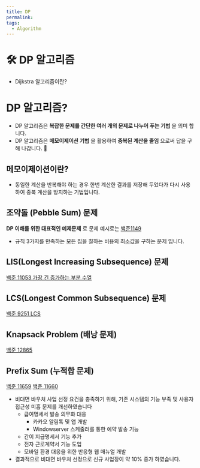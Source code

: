 ```yaml
---
title: DP
permalink: 
tags:
  - Algorithm
---
```


# 🛠️ DP 알고리즘

- Dijkstra 알고리즘이란?

# DP 알고리즘?

- DP 알고리즘은 **복잡한 문제를 간단한 여러 개의 문제로 나누어 푸는 기법** 을 의미 합니다.
- DP 알고리즘은 **메모이제이션 기법** 을 활용하여 **중복된 계산을 줄임** 으로써 답을 구해 나갑니다.

## 메모이제이션이란?

- 동일한 계산을 반복해야 하는 경우 한번 계산한 결과를 저장해 두었다가 다시 사용하여 중복 계산을 방지하는 기법입니다.

## 조약돌 (Pebble Sum) 문제

**DP 이해를 위한 대표적인 예제문제** 로 문제 예시로는 [백준1149](https://www.acmicpc.net/problem/1149) 

- 규칙 3가지를 만족하는 모든 집을 칠하는 비용의 최소값을 구하는 문제 입니다.

## LIS(Longest Increasing Subsequence) 문제

[백준 11053 가장 긴 증가하는 부분 수열](https://www.acmicpc.net/problem/11053) 

## LCS(Longest Common Subsequence) 문제

[백준 9251 LCS](https://www.acmicpc.net/problem/9251) 

## Knapsack Problem (배낭 문제)

[백준 12865](https://www.acmicpc.net/problem/12865) 

## Prefix Sum (누적합 문제)

[백준 11659](https://www.acmicpc.net/problem/11659) 
[백준 11660](https://www.acmicpc.net/problem/11660)


- 비대면 바우처 사업 선정 요건을 충족하기 위해, 기존 시스템의 기능 부족 및 사용자 접근성 미흡 문제를 개선하였습니다
	- 급여명세서 발송 의무화 대응
		- 카카오 알림톡 및 앱 개발
		- Windowserver 스케줄러를 통한 예약 발송 기능
	- 간이 지급명세서 기능 추가
	- 전자 근로계약서 기능 도입
	- 모바일 환경 대응을 위한 반응형 웹 매뉴얼 개발
- 결과적으로 비대면 바우처 선정으로 신규 사업장이 약 10% 증가 하였습니다.